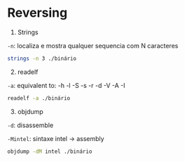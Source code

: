 # Reversing

1. Strings&#x20;

`-n`: localiza e mostra qualquer sequencia com N caracteres

```bash
strings -n 3 ./binário
```

2. readelf&#x20;

`-a`: equivalent to: -h -l -S -s -r -d -V -A -I

```bash
readelf -a ./binário
```

3. objdump

`-d`: disassemble

`-Mintel`: sintaxe intel -> assembly

```bash
objdump -dM intel ./binário 
```
